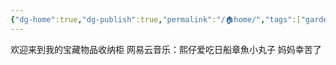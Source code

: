 ```yaml
---
{"dg-home":true,"dg-publish":true,"permalink":"/🏠home/","tags":["gardenEntry"],"dgPassFrontmatter":true}
---
```


欢迎来到我的宝藏物品收纳柜
网易云音乐：熙仔爱吃日船章魚小丸子
妈妈幸苦了
